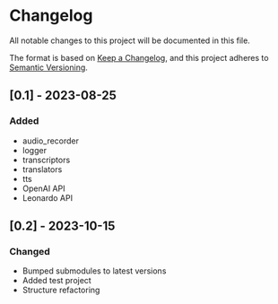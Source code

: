 # Changelog

All notable changes to this project will be documented in this file.

The format is based on [Keep a Changelog](https://keepachangelog.com/en/1.0.0/),
and this project adheres to [Semantic Versioning](https://semver.org/spec/v2.0.0.html).

## [0.1] - 2023-08-25

### Added

- audio_recorder
- logger
- transcriptors
- translators
- tts
- OpenAI API
- Leonardo API


## [0.2] - 2023-10-15

### Changed
- Bumped submodules to latest versions
- Added test project
- Structure refactoring
